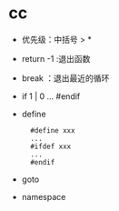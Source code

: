 # cc



- 优先级：中括号 >  *

- return -1 :退出函数
- break ：退出最近的循环


- if 1 | 0 ... #endif

- define

        #define xxx
        ...
        #ifdef xxx
        ...
        #endif

- goto

- namespace
